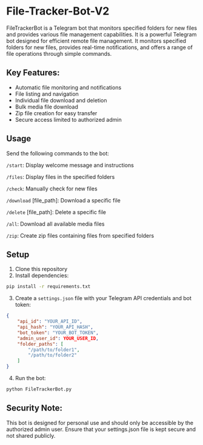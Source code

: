 # File-Tracker-Bot-V2

FileTrackerBot is a Telegram bot that monitors specified folders for new files and provides various file management capabilities. It is a powerful Telegram bot designed for efficient remote file management. It monitors specified folders for new files, provides real-time notifications, and offers a range of file operations through simple commands.

## Key Features:
- Automatic file monitoring and notifications
- File listing and navigation
- Individual file download and deletion
- Bulk media file download
- Zip file creation for easy transfer
- Secure access limited to authorized admin

## Usage
Send the following commands to the bot:

`/start`: Display welcome message and instructions

`/files`: Display files in the specified folders

`/check`: Manually check for new files

`/download` [file_path]: Download a specific file

`/delete` [file_path]: Delete a specific file

`/all`: Download all available media files

`/zip`: Create zip files containing files from specified folders

## Setup

1. Clone this repository
2. Install dependencies:

```bash
pip install -r requirements.txt
```

3. Create a `settings.json` file with your Telegram API credentials and bot token:
```json
{
    "api_id": "YOUR_API_ID",
    "api_hash": "YOUR_API_HASH",
    "bot_token": "YOUR_BOT_TOKEN",
    "admin_user_id": YOUR_USER_ID,
    "folder_paths": [
        "/path/to/folder1",
        "/path/to/folder2"
    ]
}
```

4. Run the bot:

```bash
python FileTrackerBot.py
```

## Security Note:
This bot is designed for personal use and should only be accessible by the authorized admin user. Ensure that your settings.json file is kept secure and not shared publicly.
